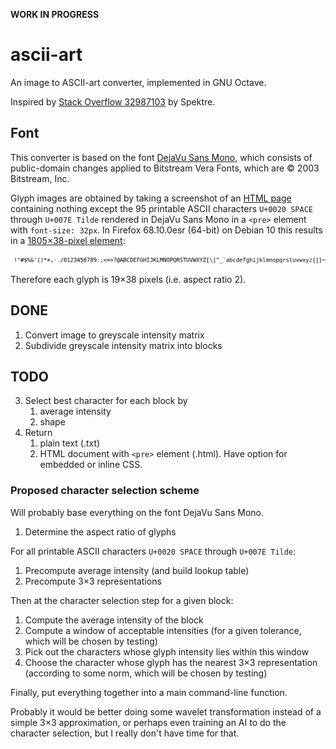 **WORK IN PROGRESS**

# ascii-art

An image to ASCII-art converter, implemented in GNU Octave.

Inspired by [Stack Overflow 32987103][so] by Spektre.

[so]: https://stackoverflow.com/q/32987103

## Font

This converter is based on the font [DejaVu Sans Mono][font],
which consists of public-domain changes applied to
Bitstream Vera Fonts, which are ©&nbsp;2003 Bitstream, Inc.

[font]: https://dejavu-fonts.github.io/

Glyph images are obtained by taking a screenshot of an [HTML page][html]
containing nothing except the 95 printable ASCII characters
`U+0020 SPACE` through `U+007E Tilde`
rendered in DejaVu Sans Mono in a `<pre>` element with `font-size: 32px`.
In Firefox 68.10.0esr (64-bit) on Debian&nbsp;10
this results in a [1805×38-pixel element][png]:

![The 95 printable ASCII characters rendered in DejaVu Sans Mono][png]

Therefore each glyph is 19×38 pixels (i.e.&nbsp;aspect ratio 2).

[png]: glyphs/ascii.png
[html]: glyphs/ascii.html

## DONE

1. Convert image to greyscale intensity matrix
2. Subdivide greyscale intensity matrix into blocks

## TODO

3. Select best character for each block by
   1. average intensity
   2. shape
4. Return
   1. plain text (.txt)
   2. HTML document with `<pre>` element (.html).
      Have option for embedded or inline CSS.

### Proposed character selection scheme

Will probably base everything on the font DejaVu Sans Mono.

1. Determine the aspect ratio of glyphs

For all printable ASCII characters `U+0020 SPACE` through `U+007E Tilde`:

1. Precompute average intensity (and build lookup table)
2. Precompute 3×3 representations

Then at the character selection step for a given block:
1. Compute the average intensity of the block
2. Compute a window of acceptable intensities
   (for a given tolerance, which will be chosen by testing)
3. Pick out the characters whose glyph intensity lies within this window
4. Choose the character whose glyph has the nearest 3×3 representation
   (according to some norm, which will be chosen by testing)

Finally, put everything together into a main command-line function.

Probably it would be better doing some wavelet transformation
instead of a simple 3×3 approximation,
or perhaps even training an AI to do the character selection,
but I really don't have time for that.
